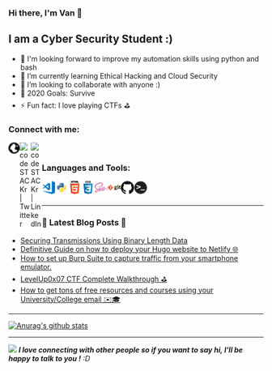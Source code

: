 ### Hi there, I'm Van 👋

## I am a Cyber Security Student :)
- 🔭 I'm looking forward to improve my automation skills using python and bash 
- 🌱 I’m currently learning Ethical Hacking and Cloud Security
- 👯 I’m looking to collaborate with anyone :)
- 🥅 2020 Goals: Survive
- ⚡ Fun fact: I love playing CTFs ⛳

### Connect with me:

[<img align="left" alt="codeSTACKr.com" width="22px" src="https://raw.githubusercontent.com/iconic/open-iconic/master/svg/globe.svg" />][website]
[<img align="left" alt="codeSTACKr | Twitter" width="22px" src="https://cdn.jsdelivr.net/npm/simple-icons@v3/icons/twitter.svg" />][twitter]
[<img align="left" alt="codeSTACKr | LinkedIn" width="22px" src="https://cdn.jsdelivr.net/npm/simple-icons@v3/icons/linkedin.svg" />][linkedin]

<br />

### Languages and Tools:

<img align="left" alt="Visual Studio Code" width="26px" src="https://raw.githubusercontent.com/github/explore/80688e429a7d4ef2fca1e82350fe8e3517d3494d/topics/visual-studio-code/visual-studio-code.png" />
<img align="left" alt="Python" width="26px" src="https://raw.githubusercontent.com/github/explore/80688e429a7d4ef2fca1e82350fe8e3517d3494d/topics/python/python.png">
<img align="left" alt="HTML5" width="26px" src="https://raw.githubusercontent.com/github/explore/80688e429a7d4ef2fca1e82350fe8e3517d3494d/topics/html/html.png" />
<img align="left" alt="CSS3" width="26px" src="https://raw.githubusercontent.com/github/explore/80688e429a7d4ef2fca1e82350fe8e3517d3494d/topics/css/css.png" />
<img align="left" alt="Sass" width="26px" src="https://raw.githubusercontent.com/github/explore/80688e429a7d4ef2fca1e82350fe8e3517d3494d/topics/sass/sass.png" />
<img align="left" alt="Git" width="26px" src="https://raw.githubusercontent.com/github/explore/80688e429a7d4ef2fca1e82350fe8e3517d3494d/topics/git/git.png" />
<img align="left" alt="GitHub" width="26px" src="https://raw.githubusercontent.com/github/explore/78df643247d429f6cc873026c0622819ad797942/topics/github/github.png" />
<img align="left" alt="HTML5" width="26px" src="https://raw.githubusercontent.com/github/explore/80688e429a7d4ef2fca1e82350fe8e3517d3494d/topics/terminal/terminal.png" />


<br />
<br />

---

### 📕 Latest Blog Posts 📕
<!-- BLOG-POST-LIST:START -->
- [Securing Transmissions Using Binary Length Data](https://www.beyondlines.net/binary-length-data/)
- [Definitive Guide on how to deploy your Hugo website to Netlify 🌐](https://www.beyondlines.net/guide-deploy-hugo-to-netlify/)
- [How to set up Burp Suite to capture traffic from your smartphone emulator.](https://www.beyondlines.net/burp-suite-smartphone/)
- [LevelUp0x07 CTF Complete Walkthrough ⛳](https://www.beyondlines.net/levelup0x07-walk-through/)
- [How to get tons of free resources and courses using your University/College email ✉️🎓](https://www.beyondlines.net/free-course-for-student/)
<!-- BLOG-POST-LIST:END -->

---

[![Anurag's github stats](https://github-readme-stats.vercel.app/api?username=indiafoxtrot&show_icons=true&theme=tokyonight)](https://github.com/indiafoxtrot/github-readme-stats)

---

<img src="https://media.giphy.com/media/LnQjpWaON8nhr21vNW/giphy.gif" width="60"> <em><b>I love connecting with other people so if you want to say hi, I'll be happy to talk to you !</b> \:D</em>


[website]: https://www.beyondlines.net/
[twitter]: https://twitter.com/RexFoxtrot
[linkedin]:https://linkedin.com/in/istvan-feher

